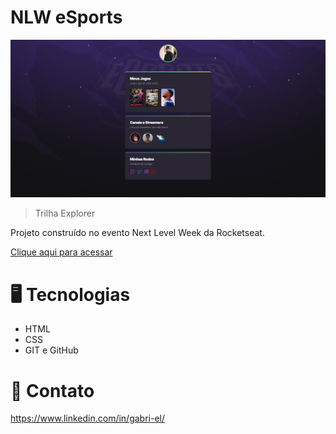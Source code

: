 # NLW eSports

![preview](./.github/preview.png)

>Trilha Explorer

Projeto construído no evento Next Level Week da Rocketseat.

[Clique aqui para acessar](https://limanada.github.io/NLW-eSports/)

# 🖥️ Tecnologias
  - HTML
  - CSS
  - GIT e GitHub

# 📨 Contato
https://www.linkedin.com/in/gabri-el/